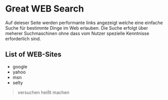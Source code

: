 # Great WEB Search

Auf deieser Seite werden performante links angezeigt welche eine einfache Suche für bestimmte Dinge im Web erlauben.
Die Suche erfolgt über meherer Suchmaschinen ohne dass vom Nutzer  spezielle Kenntnisse erforderlich sind.

## List of WEB-Sites

* google
* yahoo
* msn
* selty

> versuchen heißt machen
